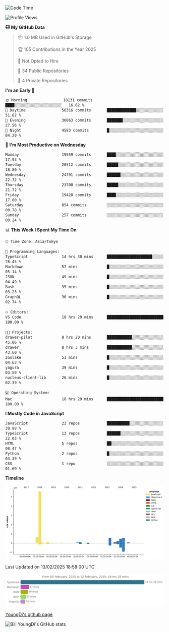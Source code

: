 <!--START_SECTION:waka-->
![Code Time](http://img.shields.io/badge/Code%20Time-1%2C185%20hrs%2044%20mins-blue)

![Profile Views](http://img.shields.io/badge/Profile%20Views-0-blue)

**🐱 My GitHub Data** 

> 📦 1.0 MB Used in GitHub's Storage 
 > 
> 🏆 105 Contributions in the Year 2025
 > 
> 🚫 Not Opted to Hire
 > 
> 📜 34 Public Repositories 
 > 
> 🔑 4 Private Repositories 
 > 
**I'm an Early 🐤** 

```text
🌞 Morning                18131 commits       ████░░░░░░░░░░░░░░░░░░░░░   16.62 % 
🌆 Daytime                56316 commits       █████████████░░░░░░░░░░░░   51.62 % 
🌃 Evening                30063 commits       ███████░░░░░░░░░░░░░░░░░░   27.56 % 
🌙 Night                  4583 commits        █░░░░░░░░░░░░░░░░░░░░░░░░   04.20 % 
```
📅 **I'm Most Productive on Wednesday** 

```text
Monday                   19559 commits       ████░░░░░░░░░░░░░░░░░░░░░   17.93 % 
Tuesday                  20512 commits       █████░░░░░░░░░░░░░░░░░░░░   18.80 % 
Wednesday                24791 commits       ██████░░░░░░░░░░░░░░░░░░░   22.72 % 
Thursday                 23700 commits       █████░░░░░░░░░░░░░░░░░░░░   21.72 % 
Friday                   19420 commits       ████░░░░░░░░░░░░░░░░░░░░░   17.80 % 
Saturday                 854 commits         ░░░░░░░░░░░░░░░░░░░░░░░░░   00.78 % 
Sunday                   257 commits         ░░░░░░░░░░░░░░░░░░░░░░░░░   00.24 % 
```


📊 **This Week I Spent My Time On** 

```text
🕑︎ Time Zone: Asia/Tokyo

💬 Programming Languages: 
TypeScript               14 hrs 30 mins      ████████████████████░░░░░   78.45 % 
Markdown                 57 mins             █░░░░░░░░░░░░░░░░░░░░░░░░   05.14 % 
JSON                     49 mins             █░░░░░░░░░░░░░░░░░░░░░░░░   04.49 % 
Bash                     35 mins             █░░░░░░░░░░░░░░░░░░░░░░░░   03.23 % 
GraphQL                  30 mins             █░░░░░░░░░░░░░░░░░░░░░░░░   02.74 % 

🔥 Editors: 
VS Code                  18 hrs 29 mins      █████████████████████████   100.00 % 

🐱‍💻 Projects: 
drawer-pilot             8 hrs 20 mins       ███████████░░░░░░░░░░░░░░   45.06 % 
drawer                   8 hrs 3 mins        ███████████░░░░░░░░░░░░░░   43.60 % 
zoolake                  51 mins             █░░░░░░░░░░░░░░░░░░░░░░░░   04.63 % 
yagura                   39 mins             █░░░░░░░░░░░░░░░░░░░░░░░░   03.59 % 
nucleus-client-lib       26 mins             █░░░░░░░░░░░░░░░░░░░░░░░░   02.39 % 

💻 Operating System: 
Mac                      18 hrs 29 mins      █████████████████████████   100.00 % 
```

**I Mostly Code in JavaScript** 

```text
JavaScript               23 repos            ██████████░░░░░░░░░░░░░░░   38.98 % 
TypeScript               13 repos            ██████░░░░░░░░░░░░░░░░░░░   22.03 % 
HTML                     5 repos             ██░░░░░░░░░░░░░░░░░░░░░░░   08.47 % 
Python                   2 repos             █░░░░░░░░░░░░░░░░░░░░░░░░   03.39 % 
CSS                      1 repo              ░░░░░░░░░░░░░░░░░░░░░░░░░   01.69 % 
```



**Timeline**

![Lines of Code chart](https://raw.githubusercontent.com/Youngdi/Youngdi/master/assets/bar_graph.png)


 Last Updated on 13/02/2025 18:58:00 UTC
<!--END_SECTION:waka-->

![wakatime](./images/stat.svg)

[YoungDi's github page](https://youngdi.github.io)

![Bill YoungDi's GitHub stats](https://github-readme-stats.vercel.app/api?username=youngdi&count_private=true&show_icons=true)
